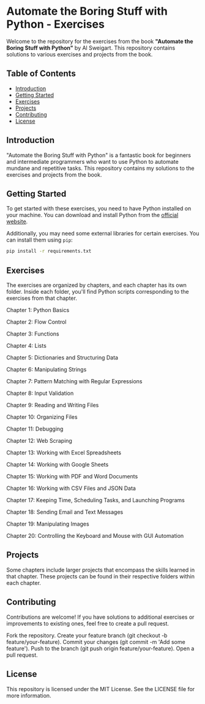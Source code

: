 # Automate the Boring Stuff with Python - Exercises

Welcome to the repository for the exercises from the book **"Automate the Boring Stuff with Python"** by Al Sweigart. This repository contains solutions to various exercises and projects from the book.

## Table of Contents

- [Introduction](#introduction)
- [Getting Started](#getting-started)
- [Exercises](#exercises)
- [Projects](#projects)
- [Contributing](#contributing)
- [License](#license)

## Introduction

"Automate the Boring Stuff with Python" is a fantastic book for beginners and intermediate programmers who want to use Python to automate mundane and repetitive tasks. This repository contains my solutions to the exercises and projects from the book.

## Getting Started

To get started with these exercises, you need to have Python installed on your machine. You can download and install Python from the [official website](https://www.python.org/).

Additionally, you may need some external libraries for certain exercises. You can install them using `pip`:

```bash
pip install -r requirements.txt
```

## Exercises

The exercises are organized by chapters, and each chapter has its own folder. Inside each folder, you'll find Python scripts corresponding to the exercises from that chapter.

Chapter 1: Python Basics

Chapter 2: Flow Control

Chapter 3: Functions

Chapter 4: Lists

Chapter 5: Dictionaries and Structuring Data

Chapter 6: Manipulating Strings

Chapter 7: Pattern Matching with Regular Expressions

Chapter 8: Input Validation

Chapter 9: Reading and Writing Files

Chapter 10: Organizing Files

Chapter 11: Debugging

Chapter 12: Web Scraping

Chapter 13: Working with Excel Spreadsheets

Chapter 14: Working with Google Sheets

Chapter 15: Working with PDF and Word Documents

Chapter 16: Working with CSV Files and JSON Data

Chapter 17: Keeping Time, Scheduling Tasks, and Launching Programs

Chapter 18: Sending Email and Text Messages

Chapter 19: Manipulating Images

Chapter 20: Controlling the Keyboard and Mouse with GUI Automation

## Projects

Some chapters include larger projects that encompass the skills learned in that chapter. These projects can be found in their respective folders within each chapter.

## Contributing

Contributions are welcome! If you have solutions to additional exercises or improvements to existing ones, feel free to create a pull request.

Fork the repository.
Create your feature branch (git checkout -b feature/your-feature).
Commit your changes (git commit -m 'Add some feature').
Push to the branch (git push origin feature/your-feature).
Open a pull request.

## License
This repository is licensed under the MIT License. See the LICENSE file for more information.